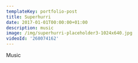 ```yaml
---
templateKey: portfolio-post
title: Superhurri
date: 2017-01-01T00:00:00+01:00
description: music
image: /img/superhurri-placeholder3-1024x640.jpg
videoId: '268074162'
---
```

Music
